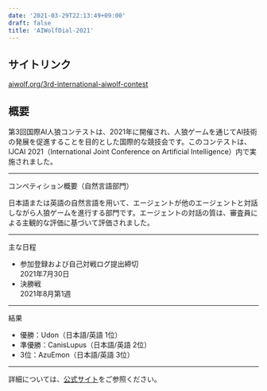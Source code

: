 ```yaml
---
date: '2021-03-29T22:13:49+09:00'
draft: false
title: 'AIWolfDial-2021'
---
```


## サイトリンク

[aiwolf.org/3rd-international-aiwolf-contest](https://aiwolf.org/3rd-international-aiwolf-contest)

## 概要

第3回国際AI人狼コンテストは、2021年に開催され、人狼ゲームを通じてAI技術の発展を促進することを目的とした国際的な競技会です。このコンテストは、IJCAI 2021（International Joint Conference on Artificial Intelligence）内で実施されました。

---

コンペティション概要（自然言語部門）

日本語または英語の自然言語を用いて、エージェントが他のエージェントと対話しながら人狼ゲームを進行する部門です。エージェントの対話の質は、審査員による主観的な評価に基づいて評価されました。

---

主な日程

- 参加登録および自己対戦ログ提出締切  
  2021年7月30日
- 決勝戦  
  2021年8月第1週

---

結果

  - 優勝：Udon（日本語/英語 1位）
  - 準優勝：CanisLupus（日本語/英語 2位）
  - 3位：AzuEmon（日本語/英語 3位）

---

詳細については、[公式サイト](https://aiwolf.org/3rd-international-aiwolf-contest)をご参照ください。